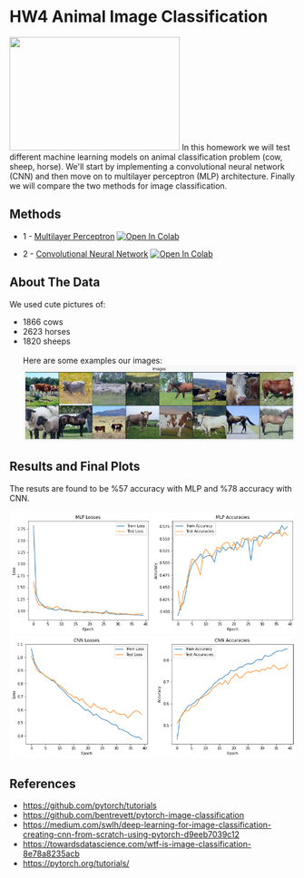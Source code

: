 # HW4 Animal Image Classification
<img src="https://wallpaperaccess.com/full/553645.jpg" width="300" height="200" />
In this homework we will test different machine learning models on animal classification problem (cow, sheep, horse). We'll start by implementing a convolutional neural network (CNN) and then move on to multilayer perceptron (MLP) architecture. Finally we will compare the two methods for image classification. 

## Methods

* 1 - [Multilayer Perceptron](https://github.com/onurburakozdemir/FIZ437E/blob/main/HW4/HW4_MLP.ipynb) [![Open In Colab](https://colab.research.google.com/assets/colab-badge.svg)](https://colab.research.google.com/github/onurburakozdemir/FIZ437E/blob/main/HW4/HW4_MLP.ipynb)


* 2 - [Convolutional Neural Network](https://github.com/onurburakozdemir/FIZ437E/blob/main/HW4/HW4_CNN.ipynb) [![Open In Colab](https://colab.research.google.com/assets/colab-badge.svg)](https://colab.research.google.com/drive/1QL58r6OekLH0afs26_5oW2DHHDnTcj8f?usp=sharing)

## About The Data
We used cute pictures of:

- 1866 cows
- 2623 horses
- 1820 sheeps
<br/><br/>
Here are some examples our images:
![image](https://github.com/onurburakozdemir/FIZ437E/blob/main/HW4/hayvanlar.jpeg)

## Results and Final Plots
The resuts are found to be %57 accuracy with MLP and %78 accuracy with CNN.
<br/><br/>
![image](https://github.com/onurburakozdemir/FIZ437E/blob/main/HW4/grafikmlp.png)
![image](https://github.com/onurburakozdemir/FIZ437E/blob/main/HW4/grafikcnn.png)
## References 
- https://github.com/pytorch/tutorials
- https://github.com/bentrevett/pytorch-image-classification
- https://medium.com/swlh/deep-learning-for-image-classification-creating-cnn-from-scratch-using-pytorch-d9eeb7039c12
- https://towardsdatascience.com/wtf-is-image-classification-8e78a8235acb
- https://pytorch.org/tutorials/
